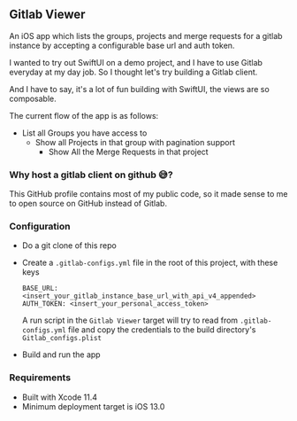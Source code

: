 ## Gitlab Viewer

An iOS app which lists the groups, projects and merge requests for a gitlab instance by accepting a configurable base url and auth token.

I wanted to try out SwiftUI on a demo project, and I have to use Gitlab everyday at my day job. So I thought let's try building a Gitlab client.

And I have to say, it's a lot of fun building with SwiftUI, the views are so composable.

The current flow of the app is as follows:

- List all Groups you have access to
  - Show all Projects in that group with pagination support
    - Show All the Merge Requests in that project


### Why host a gitlab client on github 😅?

This GitHub profile contains most of my public code, so it made sense to me to open source on GitHub instead of Gitlab.

### Configuration

- Do a git clone of this repo

- Create a `.gitlab-configs.yml` file in the root of this project, with these keys

    `BASE_URL: <insert_your_gitlab_instance_base_url_with_api_v4_appended>`
    `AUTH_TOKEN: <insert_your_personal_access_token>`

   A run script in the `Gitlab Viewer` target will try to read from `.gitlab-configs.yml` file and copy the credentials to the build directory's `Gitlab_configs.plist`

- Build and run the app

### Requirements
- Built with Xcode 11.4
- Minimum deployment target is iOS 13.0
